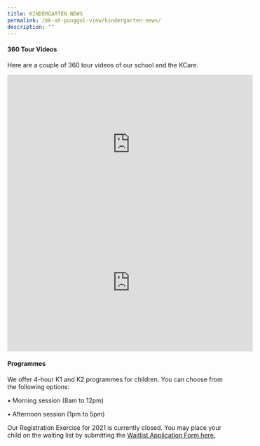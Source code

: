 ```yaml
---
title: KINDERGARTEN NEWS
permalink: /mk-at-punggol-view/kindergarten-news/
description: ""
---
```

#### 360 Tour Videos

Here are a couple of 360 tour videos of our school and the KCare.

<iframe width="560" height="315" src="https://www.youtube.com/embed/KvdkWvp42ao" title="YouTube video player" frameborder="0" allow="accelerometer; autoplay; clipboard-write; encrypted-media; gyroscope; picture-in-picture" allowfullscreen></iframe>
<br>
<iframe width="560" height="315" src="https://www.youtube.com/embed/xyKYi1E39as" title="YouTube video player" frameborder="0" allow="accelerometer; autoplay; clipboard-write; encrypted-media; gyroscope; picture-in-picture" allowfullscreen></iframe>

#### Programmes

We offer 4-hour K1 and K2 programmes for children. You can choose from the following options:

• Morning session (8am to 12pm)

• Afternoon session (1pm to 5pm)

  

Our Registration Exercise for 2021 is currently closed. You may place your child on the waiting list by submitting the [Waitlist Application Form here.](/files/2020%20MK%20Waitlist%20Form.pdf)